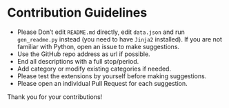 # Contribution Guidelines

* Please Don’t edit ``README.md`` directly, edit ``data.json`` and run ``gen_readme.py`` instead (you need to have ``Jinja2`` installed). If you are not familiar with Python, open an issue to make suggestions.
* Use the GitHub repo address as url if possible.
* End all descriptions with a full stop/period.
* Add category or modify existing categories if needed.
* Please test the extensions by yourself before making suggestions.
* Please open an individual Pull Request for each suggestion.

Thank you for your contributions!
